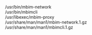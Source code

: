 /usr/bin/mbim-network  
/usr/bin/mbimcli  
/usr/libexec/mbim-proxy  
/usr/share/man/man1/mbim-network.1.gz  
/usr/share/man/man1/mbimcli.1.gz  

